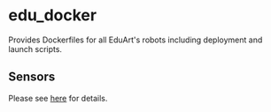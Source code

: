 # edu_docker

Provides Dockerfiles for all EduArt's robots including deployment and launch scripts.

## Sensors

Please see [here](sensor/README.md) for details.